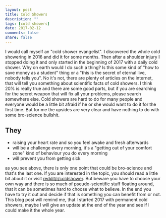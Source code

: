 ```yaml
---
layout: post
title: Cold Showers
description: ""
tags: [cold showers]
date: 2017-02-12
comments: false
share: false
---
```


I would call myself an "cold shower evangelist". I discovered the whole cold showering in 2016 and did it for some months.
Then after a shoulder injury I stopped doing it and only started in the beginning of 2017 with a daily cold shower.
Why on earth would I do such a thing? Is this some kind of "how to save money as a student" thing or a "this is the
secret of eternal live, nobody tells you". No it's not, there are plenty of articles on the internet, that will tell you
something about scientific facts of cold showers. I think 20% is really true and there are some good parts, but if
you are searching for the secret weapon that will fix all your problems, please search somewhere else.
Cold showers are hard to do for many people and everyone would be a little bit afraid if he or she would want to do it
for the first time. But for me the upsides are very clear and have nothing to do with some bro-science bullshit. 
 
 ## They
 - raising your heart rate and so you feel awake and fresh afterwards
 - will be a challenge every morning, it's a "getting out of your comfort zone" kind of behaviour you do every morning
 - will prevent you from getting sick

 as you see above, there is only one point that could be bro-science and that's the last one. If you are interested in the
 topic, you should read a little bit about it or visit [reddit/r/coldshower](https://reddit.com/r/coldshower). But beware
 you have to choose your own way and there is so much of pseudo-scientific stuff floating around, that it can be sometimes
 hard to choose what to believe. In the end you have to try it out and decide if that is something you can benefit
 from or not. This blog post will remind me, that I started 2017 with permanent cold showers, maybe I will give an update 
at the end of the year and see if I could make it the whole year.
